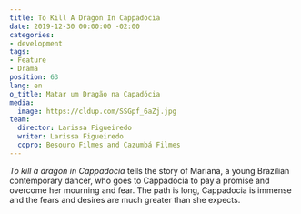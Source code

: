 ```yaml
---
title: To Kill A Dragon In Cappadocia
date: 2019-12-30 00:00:00 -02:00
categories:
- development
tags:
- Feature
- Drama
position: 63
lang: en
o_title: Matar um Dragão na Capadócia
media:
  image: https://cldup.com/SSGpf_6aZj.jpg
team:
  director: Larissa Figueiredo
  writer: Larissa Figueiredo
  copro: Besouro Filmes and Cazumbá Filmes
---
```


_To kill a dragon in Cappadocia_ tells the story of Mariana, a young Brazilian contemporary dancer, who goes to Cappadocia to pay a promise and overcome her mourning and fear. The path is long, Cappadocia is immense and the fears and desires are much greater than she expects.
